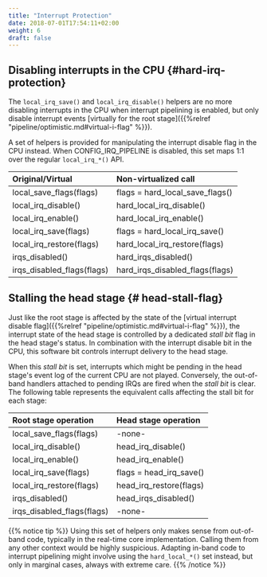 ```yaml
---
title: "Interrupt Protection"
date: 2018-07-01T17:54:11+02:00
weight: 6
draft: false
---
```


## Disabling interrupts in the CPU {#hard-irq-protection}

The `local_irq_save()` and `local_irq_disable()` helpers are no more
disabling interrupts in the CPU when interrupt pipelining is enabled,
but only disable interrupt events [virtually for the root
stage]({{%relref "pipeline/optimistic.md#virtual-i-flag" %}}).

A set of helpers is provided for manipulating the interrupt disable
flag in the CPU instead. When CONFIG_IRQ_PIPELINE is disabled, this
set maps 1:1 over the regular `local_irq_*()` API.

|     Original/Virtual        |       Non-virtualized call         |
| :-------------------------- |:---------------------------------- |
|  local_save_flags(flags)    |   flags = hard_local_save_flags()  |
|  local_irq_disable()	      |   hard_local_irq_disable()         |
|  local_irq_enable()	      |   hard_local_irq_enable()          |
|  local_irq_save(flags)      |   flags = hard_local_irq_save()    |
|  local_irq_restore(flags)   |   hard_local_irq_restore(flags)    |
|  irqs_disabled()            |   hard_irqs_disabled()             |
|  irqs_disabled_flags(flags) |   hard_irqs_disabled_flags(flags)  |

## Stalling the head stage {# head-stall-flag}

Just like the root stage is affected by the state of the [virtual
interrupt disable flag]({{%relref
"pipeline/optimistic.md#virtual-i-flag" %}}), the interrupt state of
the head stage is controlled by a dedicated _stall bit_ flag in the
head stage's status. In combination with the interrupt disable bit in
the CPU, this software bit controls interrupt delivery to the head
stage.

When this _stall bit_ is set, interrupts which might be pending in the
head stage's event log of the current CPU are not played. Conversely,
the out-of-band handlers attached to pending IRQs are fired when the
_stall bit_ is clear. The following table represents the equivalent
calls affecting the stall bit for each stage:

|     Root stage operation    |       Head stage operation         |
| :-------------------------- |:---------------------------------- |
|  local_save_flags(flags)    |             -none-                 |
|  local_irq_disable()	      |       head_irq_disable()           |
|  local_irq_enable()	      |       head_irq_enable()            |
|  local_irq_save(flags)      |   flags = head_irq_save()          |
|  local_irq_restore(flags)   |   head_irq_restore(flags)          |
|  irqs_disabled()            |   head_irqs_disabled()             |
|  irqs_disabled_flags(flags) |             -none-                 |

{{% notice tip %}}
Using this set of helpers only makes sense from out-of-band code,
typically in the real-time core implementation. Calling them from any
other context would be highly suspicious. Adapting in-band code to
interrupt pipelining might involve using the `hard_local_*()`
set instead, but only in marginal cases, always with extreme care.
{{% /notice %}}
